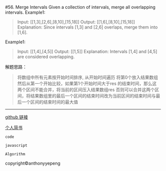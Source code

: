 #56. Merge Intervals
Given a collection of intervals, merge all overlapping intervals.
Example1:

>Input: [[1,3],[2,6],[8,10],[15,18]]
Output: [[1,6],[8,10],[15,18]]
Explanation: Since intervals [1,3] and [2,6] overlaps, merge them into [1,6].

Example1:

>Input: [[1,4],[4,5]]
Output: [[1,5]]
Explanation: Intervals [1,4] and [4,5] are considered overlapping.

解题思路：
>将数组中所有元素按开始时间排序,
从开始时间遍历
将第0个放入结果数组
然后从第一个开始比较，如果第1个开始时间大于res 的结束时间，那么这两个区间不能合并，将当前的区间压入结果数组res
否则可以合并这两个区间，将结果数组里的最后一个区间的结束时间改为当前区间的结束时间与最后一个区间的结束时间的最大值


***

<a href="https://github.com/anthonyyepeng/leetcode">github 链接</a><br/>

<a href="https://www.jianshu.com/u/98e0133e333e">个人简书</a><br/>

`code `<br/>

`javascript`<br/>

`Algorithm`<br/>

copyright&copy;anthonyyepeng
